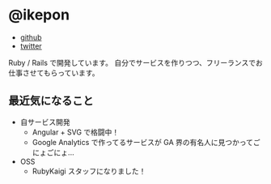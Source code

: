 # @ikepon

* [github](https://github.com/ikepon)
* [twitter](https://twitter.com/ikepon_rb)

Ruby / Rails で開発しています。
自分でサービスを作りつつ、フリーランスでお仕事させてもらっています。

## 最近気になること

* 自サービス開発
  * Angular + SVG で格闘中！
  * Google Analytics で作ってるサービスが GA 界の有名人に見つかってごにょごにょ...
* OSS
  * RubyKaigi スタッフになりました！
